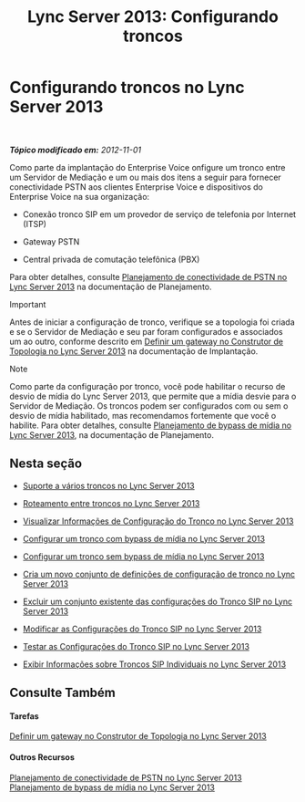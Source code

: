 ﻿---
title: 'Lync Server 2013: Configurando troncos'
TOCTitle: Configurando troncos
ms:assetid: 0c339511-a185-484e-94f0-dbe918b7e48a
ms:mtpsurl: https://technet.microsoft.com/pt-br/library/Gg398170(v=OCS.15)
ms:contentKeyID: 49305854
ms.date: 05/19/2016
mtps_version: v=OCS.15
ms.translationtype: HT
---

# Configurando troncos no Lync Server 2013

 

_**Tópico modificado em:** 2012-11-01_

Como parte da implantação do Enterprise Voice onfigure um tronco entre um Servidor de Mediação e um ou mais dos itens a seguir para fornecer conectividade PSTN aos clientes Enterprise Voice e dispositivos do Enterprise Voice na sua organização:

  - Conexão tronco SIP em um provedor de serviço de telefonia por Internet (ITSP)

  - Gateway PSTN

  - Central privada de comutação telefônica (PBX)

Para obter detalhes, consulte [Planejamento de conectividade de PSTN no Lync Server 2013](lync-server-2013-planning-for-pstn-connectivity.md) na documentação de Planejamento.

> [!important]  
> Antes de iniciar a configuração de tronco, verifique se a topologia foi criada e se o Servidor de Mediação e seu par foram configurados e associados um ao outro, conforme descrito em <a href="lync-server-2013-define-a-gateway-in-topology-builder.md">Definir um gateway no Construtor de Topologia no Lync Server 2013</a> na documentação de Implantação.

> [!note]  
> Como parte da configuração por tronco, você pode habilitar o recurso de desvio de mídia do Lync Server 2013, que permite que a mídia desvie para o Servidor de Mediação. Os troncos podem ser configurados com ou sem o desvio de mídia habilitado, mas recomendamos fortemente que você o habilite. Para obter detalhes, consulte <a href="lync-server-2013-planning-for-media-bypass.md">Planejamento de bypass de mídia no Lync Server 2013</a>, na documentação de Planejamento.

## Nesta seção

  - [Suporte a vários troncos no Lync Server 2013](lync-server-2013-multiple-trunk-support.md)

  - [Roteamento entre troncos no Lync Server 2013](lync-server-2013-inter-trunk-routing.md)

  - [Visualizar Informações de Configuração do Tronco no Lync Server 2013](lync-server-2013-view-trunk-configuration-information.md)

  - [Configurar um tronco com bypass de mídia no Lync Server 2013](lync-server-2013-configure-a-trunk-with-media-bypass.md)

  - [Configurar um tronco sem bypass de mídia no Lync Server 2013](lync-server-2013-configure-a-trunk-without-media-bypass.md)

  - [Cria um novo conjunto de definições de configuração de tronco no Lync Server 2013](lync-server-2013-create-a-new-collection-of-trunk-configuration-settings.md)

  - [Excluir um conjunto existente das configurações do Tronco SIP no Lync Server 2013](lync-server-2013-delete-an-existing-collection-of-sip-trunk-configuration-settings.md)

  - [Modificar as Configurações do Tronco SIP no Lync Server 2013](lync-server-2013-modify-sip-trunk-configuration-settings.md)

  - [Testar as Configurações do Tronco SIP no Lync Server 2013](lync-server-2013-test-sip-trunk-configuration-settings.md)

  - [Exibir Informações sobre Troncos SIP Individuais no Lync Server 2013](lync-server-2013-view-information-about-individual-sip-trunks.md)

## Consulte Também

#### Tarefas

[Definir um gateway no Construtor de Topologia no Lync Server 2013](lync-server-2013-define-a-gateway-in-topology-builder.md)  

#### Outros Recursos

[Planejamento de conectividade de PSTN no Lync Server 2013](lync-server-2013-planning-for-pstn-connectivity.md)  
[Planejamento de bypass de mídia no Lync Server 2013](lync-server-2013-planning-for-media-bypass.md)

